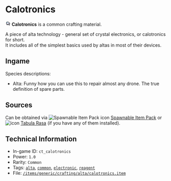# Calotronics

<img src="https://raw.githubusercontent.com/Ceterai/Enternia/main/items/generic/crafting/alta/calotronics.png" alt="Calotronics icon" loading="lazy" height="16px" width="auto" /> **Calotronics** is a common crafting material.

A piece of alta technology - general set of crystal electronics, or calotronics for short.  
It includes all of the simplest basics used by altas in most of their devices.

## Ingame

Species descriptions:

- Alta: Funny how you can use this to repair almost any drone. The true definition of spare parts.

## Sources

Can be obtained via <img src="https://raw.githubusercontent.com/Silverfeelin/Starbound-SpawnableItemPack/master/interface/sip/iconSmall.png" alt="Spawnable Item Pack icon" width="18" height="14"/> [Spawnable Item Pack](https://steamcommunity.com/sharedfiles/filedetails/?id=733665104) or <img src="https://steamuserimages-a.akamaihd.net/ugc/263843960696222713/3EC9A7C005541F7D577EBCB8C5736B4EFC9973D6/" alt="icon" width="8" height="12"/> [Tabula Rasa](https://community.playstarbound.com/resources/the-tabula-rasa.3222/) (if you have any of them installed).

## Technical Information

- In-game ID: `ct_calotronics`
- Power: `1.0`
- Rarity: `Common`
- Tags: [`alta`](https://ceterai.github.io/MyEnternia/Wiki/Tags/Alta), [`common`](https://ceterai.github.io/MyEnternia/Wiki/Tags/Common), [`electronic`](https://ceterai.github.io/MyEnternia/Wiki/Tags/Electronic), [`reagent`](https://ceterai.github.io/MyEnternia/Wiki/Tags/Reagent)
- File: [`/items/generic/crafting/alta/calotronics.item`](https://github.com/Ceterai/Enternia/blob/main/items/generic/crafting/alta/calotronics.item)
